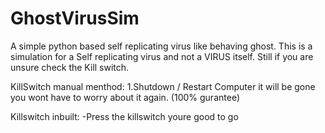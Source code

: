 # GhostVirusSim
A simple python based self replicating virus like behaving ghost. This is a simulation for a Self replicating virus and not a VIRUS itself. Still if you are unsure check the Kill switch.

KillSwitch manual menthod:
1.Shutdown / Restart Computer it will be gone you wont have to worry about it again. (100% gurantee)

Killswitch inbuilt:
-Press the killswitch youre good to go

